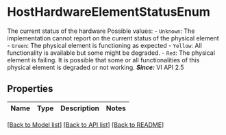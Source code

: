 # HostHardwareElementStatusEnum

The current status of the hardware  Possible values: - `Unknown`: The implementation cannot report on the current status of the   physical element - `Green`: The physical element is functioning as expected - `Yellow`: All functionality is available but some might be degraded. - `Red`: The physical element is failing.      It is possible that some or all   functionalities of this physical element is degraded or not working.  ***Since:*** VI API 2.5 

## Properties
Name | Type | Description | Notes
------------ | ------------- | ------------- | -------------

[[Back to Model list]](../README.md#documentation-for-models) [[Back to API list]](../README.md#documentation-for-api-endpoints) [[Back to README]](../README.md)


